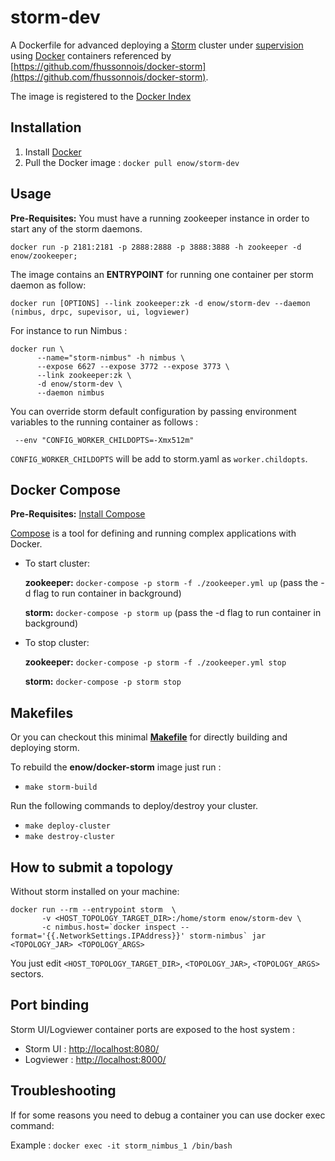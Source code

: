 storm-dev
=============
A Dockerfile for advanced deploying a [Storm](http://storm.apache.org/) cluster under [supervision](http://supervisord.org/) using [Docker](https://www.docker.io/)
 containers referenced by [https://github.com/fhussonnois/docker-storm](https://github.com/fhussonnois/docker-storm).

The image is registered to the [Docker Index](https://index.docker.io/u/enow/storm-dev/)

Installation
------------
1. Install [Docker](https://www.docker.io/)
2. Pull the Docker image : ```docker pull enow/storm-dev```

Usage
-----
**Pre-Requisites:** You must have a running zookeeper instance in order to start any of the storm daemons.
```
docker run -p 2181:2181 -p 2888:2888 -p 3888:3888 -h zookeeper -d enow/zookeeper;
```

The image contains an **ENTRYPOINT** for running one container per storm daemon as follow:

```docker run [OPTIONS] --link zookeeper:zk -d enow/storm-dev --daemon (nimbus, drpc, supevisor, ui, logviewer)```  

For instance to run Nimbus :

```
docker run \  
      --name="storm-nimbus" -h nimbus \  
      --expose 6627 --expose 3772 --expose 3773 \  
      --link zookeeper:zk \  
      -d enow/storm-dev \  
      --daemon nimbus
```

You can override storm default configuration by passing environment variables to the running container as follows :

```
 --env "CONFIG_WORKER_CHILDOPTS=-Xmx512m"
```

`CONFIG_WORKER_CHILDOPTS` will be add to storm.yaml as `worker.childopts`.


Docker Compose
---
**Pre-Requisites:** [Install Compose](https://docs.docker.com/compose/#installation-and-set-up)

[Compose](https://docs.docker.com/compose/) is a tool for defining and running complex applications with Docker.

  - To start cluster:

    **zookeeper:** ```docker-compose -p storm -f ./zookeeper.yml up``` (pass the -d flag to run container in background)

    **storm:** ```docker-compose -p storm up``` (pass the -d flag to run container in background)

  - To stop cluster:

    **zookeeper:** ```docker-compose -p storm -f ./zookeeper.yml stop```

    **storm:** ```docker-compose -p storm stop```

Makefiles
---------
Or you can checkout this minimal **[Makefile](https://github.com/fhussonnois/docker-storm/blob/master/Makefile)** for directly building and deploying storm.

To rebuild the **enow/docker-storm** image just run :

  - ```make storm-build```

Run the following commands to deploy/destroy your cluster.

  - ```make deploy-cluster```
  - ```make destroy-cluster```


How to submit a topology
------------------------
Without storm installed on your machine:

```
docker run --rm --entrypoint storm  \  
       -v <HOST_TOPOLOGY_TARGET_DIR>:/home/storm enow/storm-dev \   
       -c nimbus.host=`docker inspect --format='{{.NetworkSettings.IPAddress}}' storm-nimbus` jar <TOPOLOGY_JAR> <TOPOLOGY_ARGS>
```

You just edit ```<HOST_TOPOLOGY_TARGET_DIR>```, ```<TOPOLOGY_JAR>```, ```<TOPOLOGY_ARGS>``` sectors.

Port binding
-------------

Storm UI/Logviewer container ports are exposed to the host system :

  - Storm UI : [http://localhost:8080/](http://localhost:8080/)
  - Logviewer : [http://localhost:8000/](http://localhost:8000/)


Troubleshooting
---------------
If for some reasons you need to debug a container you can use docker exec command:

Example : ```docker exec -it storm_nimbus_1 /bin/bash```
